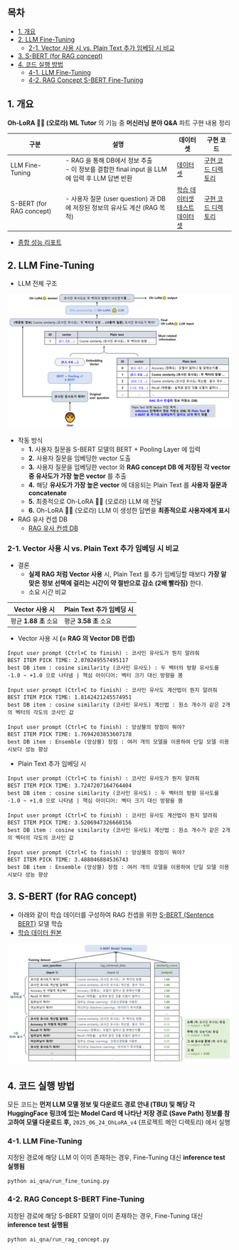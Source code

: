 
## 목차

* [1. 개요](#1-개요)
* [2. LLM Fine-Tuning](#2-llm-fine-tuning)
  * [2-1. Vector 사용 시 vs. Plain Text 추가 임베딩 시 비교](#2-1-vector-사용-시-vs-plain-text-추가-임베딩-시-비교) 
* [3. S-BERT (for RAG concept)](#3-s-bert-for-rag-concept)
* [4. 코드 실행 방법](#4-코드-실행-방법)
  * [4-1. LLM Fine-Tuning](#4-1-llm-fine-tuning)
  * [4-2. RAG Concept S-BERT Fine-Tuning](#4-2-rag-concept-s-bert-fine-tuning)

## 1. 개요

**Oh-LoRA 👱‍♀️ (오로라) ML Tutor** 의 기능 중 **머신러닝 분야 Q&A** 파트 구현 내용 정리

| 구분                       | 설명                                                                      | 데이터셋                                                                                         | 구현 코드                     |
|--------------------------|-------------------------------------------------------------------------|----------------------------------------------------------------------------------------------|---------------------------|
| LLM Fine-Tuning          | - RAG 을 통해 DB에서 정보 추출<br>- 이 정보를 결합한 final input 을 LLM 에 입력 후 LLM 답변 반환 | [데이터셋](fine_tuning_dataset/SFT_final.csv)                                                    | [구현 코드 디렉토리](fine_tuning) |
| S-BERT (for RAG concept) | - 사용자 질문 (user question) 과 DB 에 저장된 정보의 유사도 계산 (RAG 목적)                 | [학습 데이터셋](rag_sbert/dataset/train_final.csv)<br>[테스트 데이터셋](rag_sbert/dataset/test_final.csv) | [구현 코드 디렉토리](rag_sbert)   |

* [종합 성능 리포트](comprehensive_report.md)

## 2. LLM Fine-Tuning

* LLM 전체 구조

![image](../../images/250702_1.PNG)

* 작동 방식
  * **1.** 사용자 질문을 S-BERT 모델의 BERT + Pooling Layer 에 입력
  * **2.** 사용자 질문을 임베딩한 vector 도출
  * **3.** 사용자 질문을 임베딩한 vector 와 **RAG concept DB 에 저장된 각 vector 중 유사도가 가장 높은 vector** 를 추출
  * **4.** 해당 **유사도가 가장 높은 vector** 에 대응되는 Plain Text 를 **사용자 질문과 concatenate**
  * **5.** 최종적으로 Oh-LoRA 👱‍♀️ (오로라) LLM 에 전달
  * **6.** Oh-LoRA 👱‍♀️ (오로라) LLM 이 생성한 답변을 **최종적으로 사용자에게 표시**
* RAG 유사 컨셉 DB
  * [RAG 유사 컨셉 DB](rag_sbert/db/rag_data_text.csv)

### 2-1. Vector 사용 시 vs. Plain Text 추가 임베딩 시 비교

* 결론
  * **실제 RAG 처럼 Vector 사용** 시, Plain Text 를 추가 임베딩할 때보다 **가장 알맞은 정보 선택에 걸리는 시간이 약 절반으로 감소 (2배 빨라짐)** 한다.
  * 소요 시간 비교

| Vector 사용 시      | Plain Text 추가 임베딩 시 |
|------------------|---------------------|
| 평균 **1.88 초** 소요 | 평균 **3.58 초** 소요    |

* Vector 사용 시 **(= RAG 의 Vector DB 컨셉)**

```
Input user prompt (Ctrl+C to finish) : 코사인 유사도가 뭔지 알려줘 
BEST ITEM PICK TIME: 2.070249557495117
best DB item : cosine similarity (코사인 유사도) : 두 벡터의 방향 유사도를 -1.0 ~ +1.0 으로 나타냄 | 핵심 아이디어: 벡터 크기 대신 방향을 봄

Input user prompt (Ctrl+C to finish) : 코사인 유사도 계산법이 뭔지 알려줘 
BEST ITEM PICK TIME: 1.8142421245574951
best DB item : cosine similarity (코사인 유사도) 계산법 : 원소 개수가 같은 2개의 벡터의 각도의 코사인 값

Input user prompt (Ctrl+C to finish) : 앙상블의 장점이 뭐야?
BEST ITEM PICK TIME: 1.7694203853607178
best DB item : Ensemble (앙상블) 장점 : 여러 개의 모델을 이용하여 단일 모델 이용 시보다 성능 향상
```

* Plain Text 추가 임베딩 시

```
Input user prompt (Ctrl+C to finish) : 코사인 유사도가 뭔지 알려줘 
BEST ITEM PICK TIME: 3.7247207164764404
best DB item : cosine similarity (코사인 유사도) : 두 벡터의 방향 유사도를 -1.0 ~ +1.0 으로 나타냄 | 핵심 아이디어: 벡터 크기 대신 방향을 봄

Input user prompt (Ctrl+C to finish) : 코사인 유사도 계산법이 뭔지 알려줘 
BEST ITEM PICK TIME: 3.5206947326660156
best DB item : cosine similarity (코사인 유사도) 계산법 : 원소 개수가 같은 2개의 벡터의 각도의 코사인 값

Input user prompt (Ctrl+C to finish) : 앙상블의 장점이 뭐야?
BEST ITEM PICK TIME: 3.488046884536743
best DB item : Ensemble (앙상블) 장점 : 여러 개의 모델을 이용하여 단일 모델 이용 시보다 성능 향상
```

## 3. S-BERT (for RAG concept)

* 아래와 같이 학습 데이터를 구성하여 RAG 컨셉을 위한 [S-BERT (Sentence BERT)](https://github.com/WannaBeSuperteur/AI-study/blob/main/Natural%20Language%20Processing/Basics_BERT%2C%20SBERT%20%EB%AA%A8%EB%8D%B8.md#sbert-%EB%AA%A8%EB%8D%B8) 모델 학습
* [학습 데이터 원본](rag_sbert/dataset/train_final.csv)

![image](../../images/250702_2.PNG)

## 4. 코드 실행 방법

모든 코드는 **먼저 LLM 모델 정보 및 다운로드 경로 안내 (TBU) 및 해당 각 HuggingFace 링크에 있는 Model Card 에 나타난 저장 경로 (Save Path) 정보를 참고하여 모델 다운로드 후,** ```2025_06_24_OhLoRA_v4``` (프로젝트 메인 디렉토리) 에서 실행

### 4-1. LLM Fine-Tuning

지정된 경로에 해당 LLM 이 이미 존재하는 경우, Fine-Tuning 대신 **inference test 실행됨**

```python ai_qna/run_fine_tuning.py```

### 4-2. RAG Concept S-BERT Fine-Tuning

지정된 경로에 해당 S-BERT 모델이 이미 존재하는 경우, Fine-Tuning 대신 **inference test 실행됨**

```python ai_qna/run_rag_concept.py```